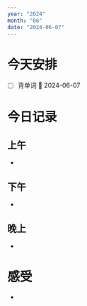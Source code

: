 ```yaml
---
year: "2024"
month: "06"
date: "2024-06-07"
---
```

# 今天安排
- [ ] 背单词 📅 2024-06-07




# 今日记录

## 上午
*  

## 下午
* 

## 晚上
* 

# 感受
* 





